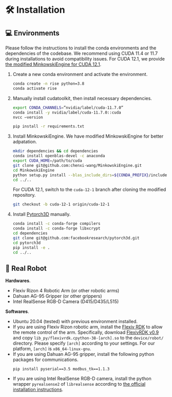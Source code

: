 # 🛠️ Installation

## 💻 Environments

Please follow the instructions to install the conda environments and the dependencies of the codebase. We recommend using CUDA 11.4 or 11.7 during installations to avoid compatibility issues. For CUDA 12.1, we provide [the modified MinkowskiEngine for CUDA 12.1](https://github.com/chenxi-wang/MinkowskiEngine/tree/cuda-12-1).

1. Create a new conda environment and activate the environment.
    ```bash
    conda create -n rise python=3.8
    conda activate rise
    ```

2. Manually install cudatoolkit, then install necessary dependencies.
    ```bash
    export CONDA_CHANNELS=”nvidia/label/cuda-11.7.0”
    conda install -y nvidia/label/cuda-11.7.0::cuda
    nvcc –version

    pip install -r requirements.txt
    ```

3. Install MinkowskiEngine. We have modified MinkowskiEngine for better adpatation.
    ```bash
    mkdir dependencies && cd dependencies
    conda install openblas-devel -c anaconda
    export CUDA_HOME=/path/to/cuda
    git clone git@github.com:chenxi-wang/MinkowskiEngine.git
    cd MinkowskiEngine
    python setup.py install --blas_include_dirs=${CONDA_PREFIX}/include --blas_library_dirs=${CONDA_PREFIX}/lib --blas=openblas
    cd ../..
    ```
    For CUDA 12.1, switch to the `cuda-12-1` branch after cloning the modified repository.
    ```bash
    git checkout -b cuda-12-1 origin/cuda-12-1
    ```

4. Install [Pytorch3D](https://github.com/facebookresearch/pytorch3d) manually.
    ```bash
    conda install -c conda-forge compilers
    conda install -c conda-forge libxcrypt
    cd dependencies
    git clone git@github.com:facebookresearch/pytorch3d.git
    cd pytorch3d
    pip install -e .
    cd ../..
    ```


## 🦾 Real Robot

**Hardwares**.
- Flexiv Rizon 4 Robotic Arm (or other robotic arms)
- Dahuan AG-95 Gripper (or other grippers)
- Intel RealSense RGB-D Camera (D415/D435/L515)

**Softwares**.
- Ubuntu 20.04 (tested) with previous environment installed.
- If you are using Flexiv Rizon robotic arm, install the [Flexiv RDK](https://rdk.flexiv.com/manual/getting_started.html) to allow the remote control of the arm. Specifically, download [FlexivRDK v0.9](https://github.com/flexivrobotics/flexiv_rdk/releases/tag/v0.9) and copy `lib_py/flexivrdk.cpython-38-[arch].so` to the `device/robot/` directory. Please specify `[arch]` according to your settings. For our platform, `[arch]` is `x86_64-linux-gnu`.
- If you are using Dahuan AG-95 gripper, install the following python packages for communications.
  ```
  pip install pyserial==3.5 modbus_tk==1.1.3 
  ```
- If you are using Intel RealSense RGB-D camera, install the python wrapper `pyrealsense2` of `librealsense` according to [the official installation instructions](https://github.com/IntelRealSense/librealsense/tree/master/wrappers/python#installation).

